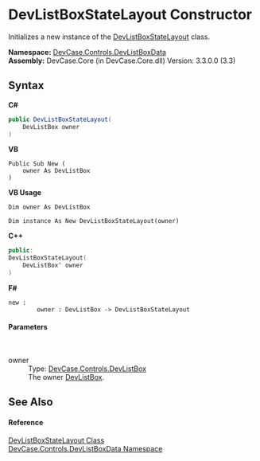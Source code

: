 # DevListBoxStateLayout Constructor 
 

Initializes a new instance of the <a href="T_DevCase_Controls_DevListBoxData_DevListBoxStateLayout">DevListBoxStateLayout</a> class.

**Namespace:**&nbsp;<a href="N_DevCase_Controls_DevListBoxData">DevCase.Controls.DevListBoxData</a><br />**Assembly:**&nbsp;DevCase.Core (in DevCase.Core.dll) Version: 3.3.0.0 (3.3)

## Syntax

**C#**<br />
``` C#
public DevListBoxStateLayout(
	DevListBox owner
)
```

**VB**<br />
``` VB
Public Sub New ( 
	owner As DevListBox
)
```

**VB Usage**<br />
``` VB Usage
Dim owner As DevListBox

Dim instance As New DevListBoxStateLayout(owner)
```

**C++**<br />
``` C++
public:
DevListBoxStateLayout(
	DevListBox^ owner
)
```

**F#**<br />
``` F#
new : 
        owner : DevListBox -> DevListBoxStateLayout
```


#### Parameters
&nbsp;<dl><dt>owner</dt><dd>Type: <a href="T_DevCase_Controls_DevListBox">DevCase.Controls.DevListBox</a><br />The owner <a href="T_DevCase_Controls_DevListBox">DevListBox</a>.</dd></dl>

## See Also


#### Reference
<a href="T_DevCase_Controls_DevListBoxData_DevListBoxStateLayout">DevListBoxStateLayout Class</a><br /><a href="N_DevCase_Controls_DevListBoxData">DevCase.Controls.DevListBoxData Namespace</a><br />